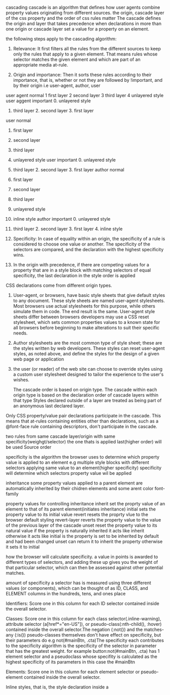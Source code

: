 cascading
cascade is an algorithm that defines how user agents combine property values originating from different sources.
the origin, cascade layer of the css property and the order of css rules matter
The cascade defines the origin and layer that takes precedence when declarations in more than one origin or cascade layer set a value for a property on an element.


the following steps apply to the cascading algorithm:


1. Relevance: It first filters all the rules from the different sources to keep only the rules that apply to a given element. That means rules whose selector matches the given element and which are part of an appropriate media at-rule.


2. Origin and importance: Then it sorts these rules according to their importance, that is, whether or not they are followed by !important, and by their origin i.e user-agent, author, user


user agent normal
  1 first layer
  2 second layer
  3 third layer
  4 unlayered style
user aggent important
   0. unlayered style
   1. third layer
    2. second layer
    3. first layer
    
user normal
  1. first layer
  2. second layer
  3. third layer
  4. unlayered style
user important
    0. unlayered style
   1. third layer
    2. second layer
    3. first layer
author normal
  1. first layer
  2. second layer
  3. third layer
  4. unlayered style
  5. inline style
author important
    0. unlayered style
   1. third layer
    2. second layer
    3. first layer
    4. inline style


3. Specificity: In case of equality within an origin, the specificity of a rule is considered to choose one value or another. The specificity of the selectors are compared, and the declaration with the highest specificity wins.

4.  In the origin with precedence, if there are competing values for a property that are in a style block with matching selectors of equal specificity, the last declaration in the style order is applied


 CSS declarations come from different origin types.
1. User-agent, or browsers, have basic style sheets that give default styles to any document. These style sheets are named user-agent stylesheets. Most browsers use actual stylesheets for this purpose, while others simulate them in code. The end result is the same.
User-agent style sheets differ between browsers developers may use a CSS reset stylesheet, which sets common properties values to a known state for all browsers before beginning to make alterations to suit their specific needs.

2. Author stylesheets are the most common type of style sheet; these are the styles written by web developers. These styles can reset user-agent styles, as noted above, and define the styles for the design of a given web page or application

3. the user (or reader) of the web site can choose to override styles using a custom user stylesheet designed to tailor the experience to the user's wishes. 

    The cascade order is based on origin type. 
    The cascade within each origin type is based on the declaration order of cascade layers within that type
    Styles declared outside of a layer are treated as being part of an anonymous last declared layer.


Only CSS property/value pair declarations participate in the cascade. This means that at-rules containing entities other than declarations, such as a @font-face rule containing descriptors, don't participate in the cascade.




two rules from same cascade layer/origin with same specificity(weighgt/selector) the one thats is applied last(higher order) will be used
Source order

specificity
is the algorithm the browser uses to determine which property value is applied to an element
e.g multiple style blocks with different selectors applying same value to an element(higher specificity)
specificity will determine which selectors property value wil be applied 


inheritance
some property values applied to a parent element are automatically inherited by their chidren elements and some arent 
color font-family


property values for controlling inheritance 
inherit
set the proprty value of an element to that of its parent element(initiates inheritance)
initial
sets the property value to its initial value
revert
resets the proprty vlue to the browser default styling 
revert-layer
reverts the property value to the value of the previous layer of the cascade
unset
reset the property value to its natural value
if the property is naturally inherited it acts like inherit otherwise it acts like initial
is the property is set to be inherited by default and had been changed  unset can return it to inherit the property
otherwise it sets it to initial


 how the browser will calculate specificity.
 a value in points is awarded to different types of selectors, and adding these up gives you the weight of that particular selector, which can then be assessed against other potential matches.

amount of specificity a selector has is measured using three different values (or components), which can be thought of as ID, CLASS, and ELEMENT columns in the hundreds, tens, and ones place


Identifiers: Score one in this column for each ID selector contained inside the overall selector.


Classes: Score one in this column for each class selector(.inline-warning), attribute selector (a[href*="en-US"]), or pseudo-class(:nth-child(), :hover) contained inside the overall selector.The negation (:not()) and the matches-any (:is()) pseudo-classes themselves don't have effect on specificity, but their parameters do e.g not(#mainBtn, .cta)The specificity each contributes to the specificity algorithm is the specificity of the selector in parameter that has the greatest weight. for example button:not(#mainBtn, .cta)
has 1 element selector and a pseudoclass whose specifity is calculated as the highest specificity of its parameters in this case the 
#mainBtn


Elements: Score one in this column for each element selector or pseudo-element contained inside the overall selector.



Inline styles, that is, the style declaration inside a <style> attribute
 take precedence over all normal styles, no matter the specificity.

There are three factors to consider, listed here in increasing order of importance. Later ones overrule earlier ones

Source order
Specificity
Importance


The effect of CSS location
 it is important to note that the precedence of a CSS declaration depends on what stylesheet and cascade layer it is specified in.
 possible for users to set custom stylesheets to override the developer's styles
declare developer styles in cascade layers
you can make non-layered styles override styles declared in layers
 you can make styles declared in later layers override styles from earlier declared layers
 you can import the external stylesheet into a cascade layer so that all of your styles easily override the imported styles without worrying about third-party selector specificity.


Order of overriding declarations

1. Declarations in user agent style sheets (e.g. the browser's default styles, used when no other styling is set).
2. Declarations in user stylesheets  (custom styles set by a user).
3. Declarations in author stylesheets (these are the styles set by us, the web developers).
4. Important declarations in author style sheets
5. Important declarations in user style sheets
6. Important declarations in user agent style sheets



When you declare CSS in cascade layers, the order of precedence is determined by the order in which the layers are declared
CSS styles declared outside of any layer are combined together, in the order in which those styles are declared, into an unnamed layer, as if it were the last declared layer.
later layers take precedence over earlier defined layers except for the important declarations, which take precedence over all other declarations.

When you have multiple style blocks in different layers providing competing values for a property on a single element
the layer in which the styles are declared determine the precedence
Specifity between layers doesn't matter, but specificity within a single layer still does.

Precedence Order,	Style Origin,	Importance
1	user-agent - first declared layer	normal
user-agent - last declared layer
user-agent - unlayered styles
2	user - first declared layer	normal
user - last declared layer
user - unlayered styles
3	author - first declared layer	normal
author - last declared layer
author - unlayered styles
inline style
4	animations	
5	author - unlayered styles	!important
author - last declared layer
author - first declared layer
inline style
6	user - unlayered styles	!important
user - last declared layer
user - first declared styles
7	user-agent - unlayered styles	!important
user-agent - last declared layer
user-agent - first declared styles
8	transitions	


Resetting styles
After your content has finished altering styles, it may find itself in a situation where it needs to restore them to a known state. This may happen in cases of animations, theme changes, and so forth.The CSS property all lets you quickly set (almost) everything in CSS back to a known state.

all lets you opt to immediately restore all properties to:
 1. initial (default) state 
  2. a specific origin (the user-agent stylesheet, the author stylesheet, or the user stylesheet unset
  3. the state inherited from the previous level of the cascade  revert layer
Important styles declared outside of any cascade layer have lower precedence than those declared as part of a layer



SELECTORS
ID 
CLASSES
TYPE/ELEMENTS
PSEUDO-CLASSES selects elements that are in a specific state,
PSEUDO-ELEMENTS style part of an element other than the element itself
universal selector *


article :first-child selects all the first children of the article element

article:first-child selects any article element that is the first child of its parent

Child combinator >
It matches only those elements matched by the second selector that are the direct children of elements matched by the first
Descendant elements further down the hierarchy don't match
article > p selects all the paragraphs that are direct children of the article element

Descendant combinator (" ")
typically represented by a single space (" ") character
two selectors such that elements matched by the second selector are selected if they have an ancestor (parent, parent's parent, parent's parent's parent, etc) element matching the first selector.
article p selects all the paragraphs that are descendants of the article element 
Selectors that utilize a descendant combinator are called descendant selectors.


Adjacent sibling combinator
The adjacent sibling selector (+) is placed between two CSS selectors. 
It matches only those elements matched by the second selector that are <i>the next sibling</i> (immediately preceded) element of the first selector. they have to be directly adjacent to each other.
p + img

General sibling combinator
select siblings of an element even if they are not directly adjacent to the element itself.
article ~ p selects all the incidences of p that are  that come anywhere after img element and may not be immediate siblings
the ~ combinator is used to select siblings of an element, even if they are not directly adjacent to the element itself.


trageting classes on particluar elements use the type.class notation

targeting elements that have more than one class appplied


targeting elements by attribute
li[class] selects all the list items that have the class attribute
li[class="a"] selects all the list items that have the class attribute set to "a" and no other clases
li[class~="a"] selects all the list items that have the class attribute set to "a" or another space-separated  class "b" and no other classes


Substring matching selectors
li[class^="box-"] selects all the list items that have the class attribute set to a value that starts with "box-"
li[class$="-box"] selects all the list items that have the class attribute set to a value that ends with "-box"
li[class*="-box"] selects all the list items that have the class attribute set to a value that contains "-box" anywhere in the value

Element indices are 1-based.
